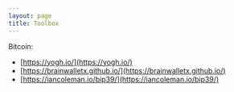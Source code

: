 ```yaml
---
layout: page
title: Toolbox
---
```


Bitcoin:

* [https://yogh.io/](https://yogh.io/)
* [https://brainwalletx.github.io/](https://brainwalletx.github.io/)
* [https://iancoleman.io/bip39/](https://iancoleman.io/bip39/)
